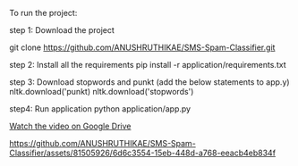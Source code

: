 To run the project:

step 1: Download the project

git clone https://github.com/ANUSHRUTHIKAE/SMS-Spam-Classifier.git

step 2: Install all the requirements
pip install -r application/requirements.txt

step 3: Download stopwords and punkt
(add the below statements to app.y)
nltk.download('punkt)
nltk.download('stopwords')

step4: Run application
python application/app.py

[Watch the video on Google Drive](https://drive.google.com/file/d/1h0T8SZJpvt4ERPZZoW6vF1w56ZY-FJ5e/view?usp=sharing)

https://github.com/ANUSHRUTHIKAE/SMS-Spam-Classifier/assets/81505926/6d6c3554-15eb-448d-a768-eeacb4eb834f

